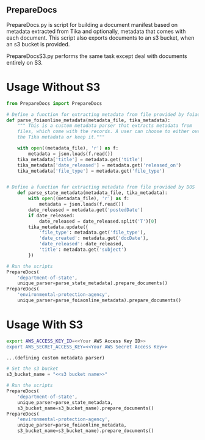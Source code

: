 ## PrepareDocs

PrepareDocs.py is script for building a document manifest based on metadata extracted from Tika and optionally, metadata that comes with each document. This script also exports documents to an s3 bucket, when an s3 bucket is provided.

PrepareDocsS3.py performs the same task except deal with documents entirely on
S3.

# Usage Without S3
```python
from PrepareDocs import PrepareDocs

# Define a function for extracting metadata from file provided by foiaonline
def parse_foiaonline_metadata(metadata_file, tika_metadata):
    """ This is a custom metadata parser that extracts metadata from
    files, which come with the records. A user can choose to either overwrite
    the Tika metadata or keep it."""

    with open((metadata_file), 'r') as f:
        metadata = json.loads(f.read())
    tika_metadata['title'] = metadata.get('title')
    tika_metadata['date_released'] = metadata.get('released_on')
    tika_metadata['file_type'] = metadata.get('file_type')


# Define a function for extracting metadata from file provided by DOS
    def parse_state_metadata(metadata_file, tika_metadata):
        with open((metadata_file), 'r') as f:
            metadata = json.loads(f.read())
        date_released = metadata.get('postedDate')
        if date_released:
            date_released = date_released.split('T')[0]
        tika_metadata.update({
            'file_type': metadata.get('file_type'),
            'date_created': metadata.get('docDate'),
            'date_released': date_released,
            'title': metadata.get('subject')
        })

# Run the scripts
PrepareDocs(
    'department-of-state',
    unique_parser=parse_state_metadata).prepare_documents()
PrepareDocs(
    'environmental-protection-agency',
    unique_parser=parse_foiaonline_metadata).prepare_documents()

```

# Usage With S3

```bash
export AWS_ACCESS_KEY_ID=<<Your AWS Access Key ID>>
export AWS_SECRET_ACCESS_KEY=<<Your AWS Secret Access Key>>
```

```python
...(defining custom metadata parser)

# Set the s3 bucket
s3_bucket_name = "<<s3 bucket name>>"

# Run the scripts
PrepareDocs(
    'department-of-state',
    unique_parser=parse_state_metadata,
    s3_bucket_name=s3_bucket_name).prepare_documents()
PrepareDocs(
    'environmental-protection-agency',
    unique_parser=parse_foiaonline_metadata,
    s3_bucket_name=s3_bucket_name).prepare_documents()

```
